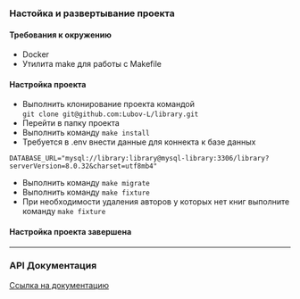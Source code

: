 ### Настойка и развертывание проекта

#### Требования к окружению

- Docker
- Утилита make для работы с Makefile

#### Настройка проекта
- Выполнить клонирование проекта командой  
  ``git clone git@github.com:Lubov-L/library.git``
- Перейти в папку проекта
- Выполнить команду ``make install``
- Требуется в .env внести данные для коннекта к базе данных
```
DATABASE_URL="mysql://library:library@mysql-library:3306/library?serverVersion=8.0.32&charset=utf8mb4"
```
- Выполнить команду ``make migrate``
- Выполнить команду ``make fixture``
- При необходимости удаления авторов у которых нет книг выполните команду ``make fixture``

#### Настройка проекта завершена

---

### API Документация
[Ссылка на документацию]()
